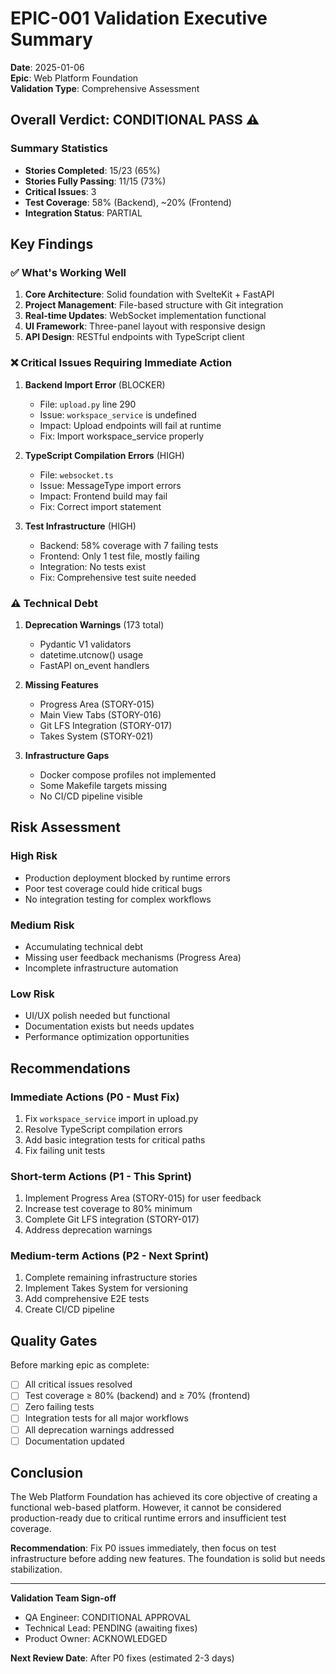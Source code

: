 # EPIC-001 Validation Executive Summary

**Date**: 2025-01-06  
**Epic**: Web Platform Foundation  
**Validation Type**: Comprehensive Assessment

## Overall Verdict: **CONDITIONAL PASS** ⚠️

### Summary Statistics
- **Stories Completed**: 15/23 (65%)
- **Stories Fully Passing**: 11/15 (73%)
- **Critical Issues**: 3
- **Test Coverage**: 58% (Backend), ~20% (Frontend)
- **Integration Status**: PARTIAL

## Key Findings

### ✅ What's Working Well
1. **Core Architecture**: Solid foundation with SvelteKit + FastAPI
2. **Project Management**: File-based structure with Git integration
3. **Real-time Updates**: WebSocket implementation functional
4. **UI Framework**: Three-panel layout with responsive design
5. **API Design**: RESTful endpoints with TypeScript client

### ❌ Critical Issues Requiring Immediate Action

1. **Backend Import Error** (BLOCKER)
   - File: `upload.py` line 290
   - Issue: `workspace_service` is undefined
   - Impact: Upload endpoints will fail at runtime
   - Fix: Import workspace_service properly

2. **TypeScript Compilation Errors** (HIGH)
   - File: `websocket.ts`
   - Issue: MessageType import errors
   - Impact: Frontend build may fail
   - Fix: Correct import statement

3. **Test Infrastructure** (HIGH)
   - Backend: 58% coverage with 7 failing tests
   - Frontend: Only 1 test file, mostly failing
   - Integration: No tests exist
   - Fix: Comprehensive test suite needed

### ⚠️ Technical Debt

1. **Deprecation Warnings** (173 total)
   - Pydantic V1 validators
   - datetime.utcnow() usage
   - FastAPI on_event handlers

2. **Missing Features**
   - Progress Area (STORY-015)
   - Main View Tabs (STORY-016)
   - Git LFS Integration (STORY-017)
   - Takes System (STORY-021)

3. **Infrastructure Gaps**
   - Docker compose profiles not implemented
   - Some Makefile targets missing
   - No CI/CD pipeline visible

## Risk Assessment

### High Risk
- Production deployment blocked by runtime errors
- Poor test coverage could hide critical bugs
- No integration testing for complex workflows

### Medium Risk
- Accumulating technical debt
- Missing user feedback mechanisms (Progress Area)
- Incomplete infrastructure automation

### Low Risk
- UI/UX polish needed but functional
- Documentation exists but needs updates
- Performance optimization opportunities

## Recommendations

### Immediate Actions (P0 - Must Fix)
1. Fix `workspace_service` import in upload.py
2. Resolve TypeScript compilation errors
3. Add basic integration tests for critical paths
4. Fix failing unit tests

### Short-term Actions (P1 - This Sprint)
1. Implement Progress Area (STORY-015) for user feedback
2. Increase test coverage to 80% minimum
3. Complete Git LFS integration (STORY-017)
4. Address deprecation warnings

### Medium-term Actions (P2 - Next Sprint)
1. Complete remaining infrastructure stories
2. Implement Takes System for versioning
3. Add comprehensive E2E tests
4. Create CI/CD pipeline

## Quality Gates

Before marking epic as complete:
- [ ] All critical issues resolved
- [ ] Test coverage ≥ 80% (backend) and ≥ 70% (frontend)
- [ ] Zero failing tests
- [ ] Integration tests for all major workflows
- [ ] All deprecation warnings addressed
- [ ] Documentation updated

## Conclusion

The Web Platform Foundation has achieved its core objective of creating a functional web-based platform. However, it cannot be considered production-ready due to critical runtime errors and insufficient test coverage.

**Recommendation**: Fix P0 issues immediately, then focus on test infrastructure before adding new features. The foundation is solid but needs stabilization.

---

**Validation Team Sign-off**
- QA Engineer: CONDITIONAL APPROVAL
- Technical Lead: PENDING (awaiting fixes)
- Product Owner: ACKNOWLEDGED

**Next Review Date**: After P0 fixes (estimated 2-3 days)